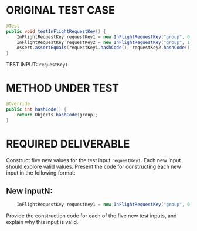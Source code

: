 # ORIGINAL TEST CASE
```java
@Test
public void testInFlightRequestKey() {
    InFlightRequestKey requestKey1 = new InFlightRequestKey("group", 0, 0);
    InFlightRequestKey requestKey2 = new InFlightRequestKey("group", 1, 1);
    Assert.assertEquals(requestKey1.hashCode(), requestKey2.hashCode());
}

```
TEST INPUT: `requestKey1`


# METHOD UNDER TEST
```java
@Override
public int hashCode() {
    return Objects.hashCode(group);
}

```


# REQUIRED DELIVERABLE
Construct five new values for the test input `requestKey1`. Each new input should explore valid values. Present the code for constructing each new input in the following format:
## New inputN:
```java
    InFlightRequestKey requestKey1 = new InFlightRequestKey("group", 0, 0);
```

Provide the construction code for each of the five new test inputs, and explain why this input is valid. 